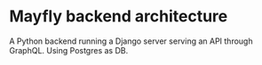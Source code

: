 # Mayfly backend architecture

A Python backend running a Django server serving an API through GraphQL. Using Postgres as DB.